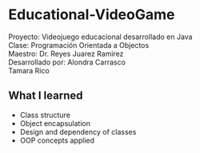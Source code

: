# Educational-VideoGame
Proyecto: Videojuego educacional desarrollado en Java <br/>
Clase: Programación Orientada a Objectos<br/>
Maestro: Dr. Reyes Juarez Ramirez <br/>
Desarrollado por: Alondra Carrasco <br/>
                  Tamara Rico

## What I learned 
* Class structure 
* Object encapsulation
* Design and dependency of classes 
* OOP concepts applied
